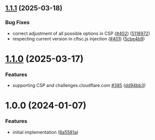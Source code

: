## [1.1.1](https://github.com/help-me-mom/cf-workers-turnstile-injection/compare/v1.1.0...v1.1.1) (2025-03-18)


### Bug Fixes

* correct adjustment of all possible options in CSP ([#402](https://github.com/help-me-mom/cf-workers-turnstile-injection/issues/402)) ([5118972](https://github.com/help-me-mom/cf-workers-turnstile-injection/commit/51189722becbb6d9390634ee3c292beb3f25441c))
* respecting current version in cftsc.js injection ([#401](https://github.com/help-me-mom/cf-workers-turnstile-injection/issues/401)) ([5cbe4b9](https://github.com/help-me-mom/cf-workers-turnstile-injection/commit/5cbe4b9453286d1a87d7bef6872b1a54b9a433e2))

# [1.1.0](https://github.com/help-me-mom/cf-workers-turnstile-injection/compare/v1.0.0...v1.1.0) (2025-03-17)


### Features

* supporting CSP and challenges.cloudflare.com [#385](https://github.com/help-me-mom/cf-workers-turnstile-injection/issues/385) ([dd94bb3](https://github.com/help-me-mom/cf-workers-turnstile-injection/commit/dd94bb3aa6e74b783ab2ca78a70b4811b4e8b60a))

# 1.0.0 (2024-01-07)


### Features

* initial implementation ([6a5581a](https://github.com/help-me-mom/cf-workers-turnstile-injection/commit/6a5581aefc4b6a6d793d1c4b2124ad28db6e254b))

